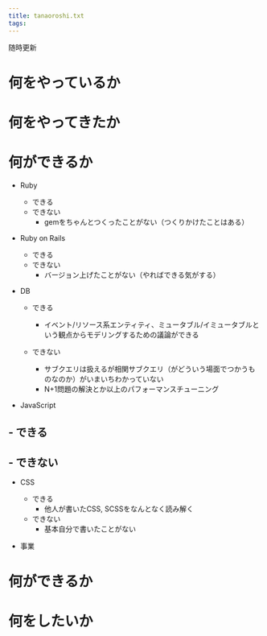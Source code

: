```yaml
---
title: tanaoroshi.txt
tags: 
---
```

随時更新

# 何をやっているか

# 何をやってきたか

# 何ができるか

  * Ruby

    * できる
    * できない 
      * gemをちゃんとつくったことがない（つくりかけたことはある）
  * Ruby on Rails

    * できる
    * できない 
      * バージョン上げたことがない（やればできる気がする）
  * DB

    * できる

      * イベント/リソース系エンティティ、ミュータブル/イミュータブルという観点からモデリングするための議論ができる
    * できない

      * サブクエリは扱えるが相関サブクエリ（がどういう場面でつかうものなのか）がいまいちわかっていない
      * N+1問題の解決とか以上のパフォーマンスチューニング
  * JavaScript

## \- できる

## \- できない

  * CSS

    * できる 
      * 他人が書いたCSS, SCSSをなんとなく読み解く
    * できない 
      * 基本自分で書いたことがない
  * 事業

# 何ができるか

# 何をしたいか
